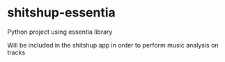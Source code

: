 # shitshup-essentia

Python project using essentia library

Will be included in the shitshup app in order to perform music analysis on tracks
